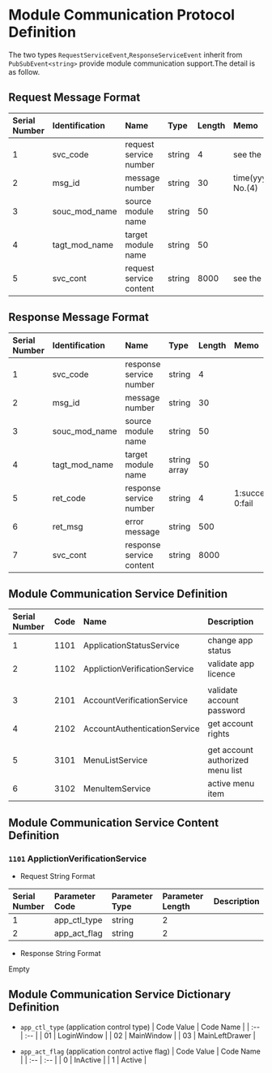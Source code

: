 #  Module Communication Protocol Definition  
The two types `RequestServiceEvent`,`ResponseServiceEvent` inherit from `PubSubEvent<string>` provide module communication support.The detail is as follow.

##  Request Message Format  
| Serial Number | Identification | Name | Type | Length | Memo |
| :--           | :--            | :--  | :--  | :--    | :--  |
| 1 | svc_code      | request service number  | string | 4    | see the service difinition |
| 2 | msg_id        | message number          | string | 30   | time(yyyyMMddHHmmss)+random No.(4) |
| 3 | souc_mod_name | source module name      | string | 50   |      |
| 4 | tagt_mod_name | target module name      | string | 50   |      |
| 5 | svc_cont      | request service content | string | 8000 | see the service content difinition     |

##  Response Message Format  
| Serial Number | Identification | Name | Type | Length | Memo |
| :--           | :--            | :--  | :--  | :--    | :--  |
| 1 | svc_code      | response service number  | string       | 4    |      |
| 2 | msg_id        | message number           | string       | 30   |      |
| 3 | souc_mod_name | source module name       | string       | 50   |      |
| 4 | tagt_mod_name | target module name       | string array | 50   |      |
| 5 | ret_code      | response service number  | string       | 4    | 1:success 0:fail |
| 6 | ret_msg       | error message            | string       | 500  |      |
| 7 | svc_cont      | response service content | string       | 8000 |      |
 
##  Module Communication Service Definition
| Serial Number | Code | Name | Description |
| :--           | :--  | :--  | :--         |
| 1 | 1101 | ApplicationStatusService      | change app status    |
| 2 | 1102 | ApplictionVerificationService | validate app licence |
|   |
| 3 | 2101 | AccountVerificationService   | validate account password  |
| 4 | 2102 | AccountAuthenticationService | get account rights         | 
|   |
| 5 | 3101 | MenuListService | get account authorized menu list | 
| 6 | 3102 | MenuItemService | active menu item                 | 

##   Module Communication Service Content Definition
###  `1101` ApplictionVerificationService
- Request String Format  

| Serial Number | Parameter Code | Parameter Type | Parameter Length | Description |
| :--           | :--            | :--            | :--              | :--         |
| 1 | app_ctl_type | string | 2 | |
| 2 | app_act_flag | string | 2 | |

- Response String Format  

Empty

##  Module Communication Service Dictionary Definition  
- `app_ctl_type` (application control type)
| Code Value | Code Name |
| :--        | :--       |
| 01 | LoginWindow     |
| 02 | MainWindow      |
| 03 | MainLeftDrawer  |

- `app_act_flag` (application control active flag)
| Code Value | Code Name |
| :--        | :--       |
| 0 | InActive |
| 1 | Active   |